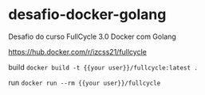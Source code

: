 # desafio-docker-golang
Desafio do curso FullCycle 3.0 Docker com Golang

https://hub.docker.com/r/izcss21/fullcycle

build
`docker build -t {{your user}}/fullcycle:latest .`

run
`docker run --rm {{your user}}/fullcycle`